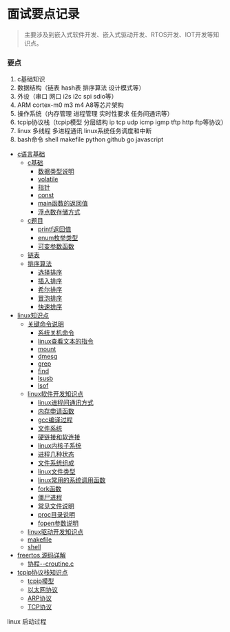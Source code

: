 # 面试要点记录
> 主要涉及到嵌入式软件开发、嵌入式驱动开发、RTOS开发、IOT开发等知识点。
### 要点
1. c基础知识
2. 数据结构（链表 hash表 排序算法 设计模式等）
3. 外设（串口 网口 i2s i2c spi sdio等）
4. ARM cortex-m0 m3 m4 A8等芯片架构
5. 操作系统（内存管理 进程管理 实时性要求 任务间通讯等）
6. tcpip协议栈（tcpip模型 分层结构 ip tcp udp icmp igmp tftp http ftp等协议）
7. linux 多线程 多进程通讯 linux系统任务调度和中断
8. bash命令 shell makefile python github go javascript

* [c语言基础](./c基础.md)
    * [c基础](./c基础.md#c基础)
        * [数据类型说明](./c基础.md#数据类型说明)
        * [volatile](./c基础.md#volatile)
        * [指针](./c基础.md#函数指针)
        * [const](./c基础.md#const)
        * [main函数的返回值](./c基础.md#main函数的返回值)
        * [浮点数存储方式](./c基础.md#浮点数存储方式)
    * [c题目](./c基础.md#c题目)
        * [printf返回值](./c基础.md#printf返回值)
        * [enum枚举类型](./c基础.md#enum枚举类型)
        * [可变参数函数](./c基础.md#可变参数函数)
    * [链表](./c基础.md#链表)
    * [排序算法](./c基础.md#排序算法)
        * [选择排序](./c基础.md#选择排序)
        * [插入排序](./c基础.md#插入排序)
        * [希尔排序](./c基础.md#希尔排序)
        * [冒泡排序](./c基础.md#冒泡排序)
        * [快速排序](./c基础.md#快速排序)
* [linux知识点](./linux.md)
    * [关键命令说明](./linux.md#关键命令说明)
        * [系统关机命令](./linux.md#系统关机命令)
        * [linux查看文本的指令](./linux.md#linux查看文本的指令)
        * [mount](./linux.md#mount指令)
        * [dmesg](./linux.md#dmesg)
        * [grep](./linux.md#grep)
        * [find](./linux.md#find)
        * [lsusb](./linux.md#lsusb)
        * [lsof](./linux.md#lsof)
    * [linux软件开发知识点](./linux.md#linux软件开发知识点)
        * [linux进程间通讯方式](./linux.md#linux进程间通讯方式)
        * [内存申请函数](./linux.md#内存申请函数)
        * [gcc编译过程](./linux.md#gcc编译过程)
        * [文件系统](./linux.md#文件系统)
        * [硬链接和软连接](./linux.md#硬链接和软连接)
        * [linux内核子系统](./linux.md#linux内核子系统)
        * [进程几种状态](./linux.md#进程几种状态)
        * [文件系统组成](./linux.md#文件系统组成)
        * [linux文件类型](./linux.md#linux文件类型)
        * [linux常用的系统调用函数](./linux.md#linux常用的系统调用函数)
        * [fork函数](./linux.md#fork函数)
        * [僵尸进程](./linux.md#僵尸进程)
        * [常见文件说明](./linux.md#常见文件说明)
        * [proc目录说明](./linux.md#proc目录说明)
        * [fopen参数说明](./linux.md#fopen参数说明)
    * [linux驱动开发知识点](./linux.md#linux驱动开发知识点)
    * [makefile](./linux.md#makefile)
    * [shell](./linux.md#shell)
* [freertos 源码详解](./freertos-inside.md)
    * [协程--croutine.c](./freertos-inside.md#协程--croutine.c)
* [tcpip协议栈知识点](./tcpip协议栈.md)
    * [tcpip模型](./tcpip协议栈.md#tcpip模型)
    * [以太网协议](./tcpip协议栈.md#以太网协议)
    * [ARP协议](./tcpip协议栈.md#ARP协议)
    * [TCP协议](./tcpip协议栈.md#TCP协议)

linux 启动过程

